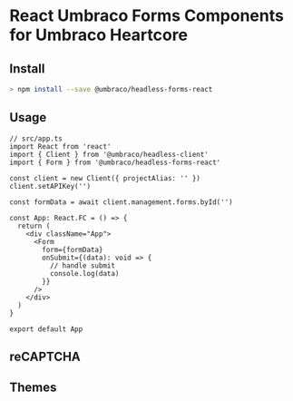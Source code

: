 # React Umbraco Forms Components for Umbraco Heartcore

## Install

```bash
> npm install --save @umbraco/headless-forms-react
```

## Usage

```tsx
// src/app.ts
import React from 'react'
import { Client } from '@umbraco/headless-client'
import { Form } from '@umbraco/headless-forms-react'

const client = new Client({ projectAlias: '' })
client.setAPIKey('')

const formData = await client.management.forms.byId('')

const App: React.FC = () => {
  return (
    <div className="App">
      <Form
        form={formData}
        onSubmit={(data): void => {
          // handle submit
          console.log(data)
        }}
      />
    </div>
  )
}

export default App
```

## reCAPTCHA

## Themes
